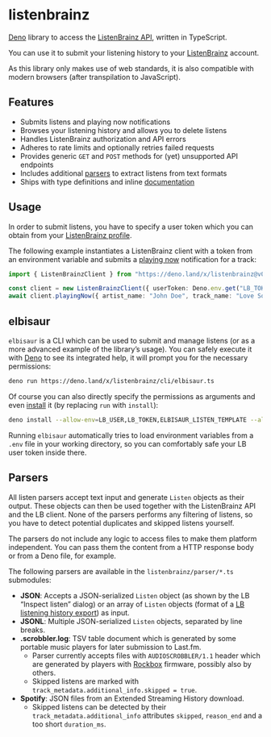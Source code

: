 # listenbrainz

[Deno] library to access the [ListenBrainz API], written in TypeScript.

You can use it to submit your listening history to your [ListenBrainz] account.

As this library only makes use of web standards, it is also compatible with modern browsers (after transpilation to JavaScript).

## Features

- Submits listens and playing now notifications
- Browses your listening history and allows you to delete listens
- Handles ListenBrainz authorization and API errors
- Adheres to rate limits and optionally retries failed requests
- Provides generic `GET` and `POST` methods for (yet) unsupported API endpoints
- Includes additional [parsers](#parsers) to extract listens from text formats
- Ships with type definitions and inline [documentation]

## Usage

In order to submit listens, you have to specify a user token which you can obtain from your [ListenBrainz profile].

The following example instantiates a ListenBrainz client with a token from an environment variable and submits a [playing now] notification for a track:

```ts
import { ListenBrainzClient } from "https://deno.land/x/listenbrainz@v0.7.0/client.ts";

const client = new ListenBrainzClient({ userToken: Deno.env.get("LB_TOKEN") });
await client.playingNow({ artist_name: "John Doe", track_name: "Love Song" });
```

## elbisaur

`elbisaur` is a CLI which can be used to submit and manage listens (or as a more advanced example of the library’s usage).
You can safely execute it with [Deno] to see its integrated help, it will prompt you for the necessary permissions:

```sh
deno run https://deno.land/x/listenbrainz/cli/elbisaur.ts
```

Of course you can also directly specify the permissions as arguments and even [install] it (by replacing `run` with `install`):

```sh
deno install --allow-env=LB_USER,LB_TOKEN,ELBISAUR_LISTEN_TEMPLATE --allow-net=api.listenbrainz.org --allow-read --allow-write=. https://deno.land/x/listenbrainz/cli/elbisaur.ts
```

Running `elbisaur` automatically tries to load environment variables from a `.env` file in your working directory, so you can comfortably safe your LB user token inside there.

## Parsers

All listen parsers accept text input and generate `Listen` objects as their output.
These objects can then be used together with the ListenBrainz API and the LB client.
None of the parsers performs any filtering of listens, so you have to detect potential duplicates and skipped listens yourself.

The parsers do not include any logic to access files to make them platform independent.
You can pass them the content from a HTTP response body or from a Deno file, for example.

The following parsers are available in the `listenbrainz/parser/*.ts` submodules:

- **JSON**: Accepts a JSON-serialized `Listen` object (as shown by the LB “Inspect listen” dialog) or an array of `Listen` objects (format of a [LB listening history export]) as input.
- **JSONL**: Multiple JSON-serialized `Listen` objects, separated by line breaks.
- **.scrobbler.log**: TSV table document which is generated by some portable music players for later submission to Last.fm.
  - Parser currently accepts files with `AUDIOSCROBBLER/1.1` header which are generated by players with [Rockbox] firmware, possibly also by others.
  - Skipped listens are marked with `track_metadata.additional_info.skipped = true`.
- **Spotify**: JSON files from an Extended Streaming History download.
  - Skipped listens can be detected by their `track_metadata.additional_info` attributes `skipped`, `reason_end` and a too short `duration_ms`.

[Deno]: https://deno.com/
[documentation]: https://deno.land/x/listenbrainz?doc
[install]: https://docs.deno.com/runtime/manual/tools/script_installer
[ListenBrainz]: https://listenbrainz.org/
[ListenBrainz API]: https://listenbrainz.readthedocs.io/en/latest/users/api/index.html
[ListenBrainz profile]: https://listenbrainz.org/profile/
[LB listening history export]: https://listenbrainz.org/profile/export/
[playing now]: https://listenbrainz.org/listening-now/
[Rockbox]: https://www.rockbox.org/wiki/LastFMLog
